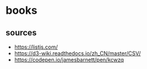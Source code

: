 # books

## sources
* https://listjs.com/
* https://d3-wiki.readthedocs.io/zh_CN/master/CSV/
* https://codepen.io/jamesbarnett/pen/kcwzq
